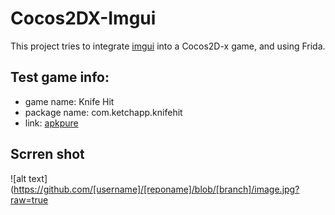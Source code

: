 # Cocos2DX-Imgui
This project tries to integrate [imgui](https://github.com/ocornut/imgui.git) into a Cocos2D-x game, and using Frida. 


## Test game info: 
- game name: Knife Hit
- package name: com.ketchapp.knifehit
- link: [apkpure](https://apkpure.com/knife-hit/com.ketchapp.knifehit)

## Scrren shot

![alt text](https://github.com/[username]/[reponame]/blob/[branch]/image.jpg?raw=true

